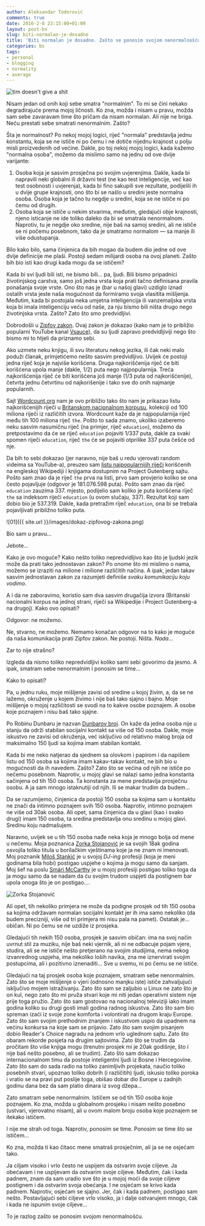 ```yaml
---
author: Aleksandar Todorović
comments: true
date: 2016-2-8 23:15:00+01:00
layout: post-bs
slug: biti-normalan-je-dosadno
title: 'Biti normalan je dosadno. Zašto se ponosim svojom nenormalnošću?'
categories: bs
tags:
- personal
- blogging
- normality
- average
---
```


![tim doesn't give a shit](http://weknowmemes.com/wp-content/uploads/2013/06/except-for-tim-comic.jpg)


Nisam jedan od onih koji sebe smatra "normalnim". To mi se čini nekako degradirajuće prema mojoj ličnosti. Ko zna, možda i nisam u pravu, možda sam sebe zavaravam time što pričam da nisam normalan. Ali nije ne briga. Neću prestati sebe smatrati nenormalnim. Zašto?

Šta je normalnost? Po nekoj mojoj logici, riječ "normala" predstavlja jednu konstantu, koja se ne ističe ni po čemu i ne dotiče nijednu krajnost u polju misli proizvedenih od većine. Dakle, po toj nekoj mojoj logici, kada kažemo "normalna osoba", možemo da mislimo samo na jednu od ove dvije varijante:

1. Osoba koja je sasvim prosječna po svojim uvjerenjima. Dakle, kada bi napravili neki globalni ili državni test (ne kao test inteligencije, već kao test osobnosti i uvjerenja), kada bi fino sakupili sve rezultate, podijelili ih u dvije grupe krajnosti, ono što bi se našlo u sredini jeste normalna osoba. Osoba koja je tačno tu negdje u sredini, koja se ne ističe ni po čemu od drugih.
2. Osoba koja se ističe u nekim stvarima, međutim, gledajući obje krajnosti, njeno isticanje ne ide toliko daleko da bi se smatrala nenormalnom. Naprotiv, tu je negdje oko sredine, nije baš na samoj sredini, ali ne ističe se ni počemu posebnom, tako da je smatramo normalom — sa manje ili više odustupanja.

Bilo kako bilo, sama činjenica da bih mogao da budem dio jedne od ove dvije definicije me plaši. Postoji sedam milijardi osoba na ovoj planeti. Zašto bih bio isti kao drugi kada mogu da se ističem?

Kada bi svi ljudi bili isti, ne bismo bili... pa, ljudi. Bili bismo pripadnici životinjskog carstva, samo još jedna vrsta koja prati tačno definisana pravila ponašanja svoje vrste. Ono što nas je (bar u našoj glavi) uzdiglo iznad ostalih vrsta jeste naša mogućnost da formiramo svoja vlasitita mišljenja. Međutim, kada bi postojala neka umjetna inteligencija ili vanzemaljska vrsta koja bi imala inteligenciju veću od naše, za nju bismo bili ništa drugo nego životinjska vrsta. Zašto? Zato što smo predvidljivi.

Dobrodošli u [Zipfov zakon](https://en.wikipedia.org/wiki/Zipf's_law). Ovaj zakon je dokazao (kako nam je to približio popularni YouTube kanal [Vsauce](https://www.youtube.com/watch?v=fCn8zs912OE)), da su ljudi zapravo predvidljiviji nego što bismo mi to htjeli da priznamo sebi.

Ako uzmete neku knjigu, ili svu literaturu nekog jezika, ili čak neki malo poduži članak, primjetićemo nešto sasvim predvidljivo. Uvijek će postoji jedna riječ koja je najviše korišćena. Druga najkorišćenija riječ će biti korišćena upola manje (dakle, 1/2) puta nego najpopularnija. Treća najkorišćenija riječ će biti korišćena još manje (1/3 puta od najkorišćenije), četvrta jednu četvrtinu od najkorišenije i tako sve do onih najmanje popularnih.

Sajt [Wordcount.org](http://www.wordcount.org/main.php) nam je ovo približio tako što nam je prikazao listu najkorišćenijih riječi u [Britanskom nacionalnom korpusu](http://www.natcorp.ox.ac.uk/), kolekciji od 100 miliona riječi iz različitih izvora. Wordcount kaže da je najpopularnija riječ među tih 100 miliona riječ `the`. Pošto to sada znamo, ukoliko izaberemo neku sasvim nasumičnu riječ (na primjer, riječ `education`), možemo da pretpostavimo da će se riječ `education` pojaviti 1/337 puta, dakle za svaki spomen riječi `education`, riječ `the` će se pojaviti otprilike 337 puta češće od nje.

Da bih to sebi dokazao (jer naravno, nije baš u redu vjerovati random videima sa YouTube-a), preuzeo sam [listu najpopularnijih riječi](http://www.winwaed.com/blog/2012/04/16/calculating-word-and-n-gram-statistics-from-a-wikipedia-corpora/) korišćenih na engleskoj Wikipediji i knjigama dostupnim na Project Gutenberg sajtu. Pošto sam znao da je riječ `the` prva na listi, prvo sam provjerio koliko se ona često pojavljuje (odgovor je 181.076.598 puta). Pošto sam znao da riječ `education` zauzima 337. mjesto, podijelio sam koliko je puta korišćena riječ `the` sa indeksom riječi `education` (u ovom slučaju, 337). Rezultat koji sam dobio bio je 537.319. Dakle, kada pretražim riječ `education`, ona bi se trebala pojavljivati približno toliko puta.

![01]({{ site.url }}/images/dokaz-zipfovog-zakona.png)

Bio sam u pravu...

Jebote...

Kako je ovo moguće? Kako nešto toliko nepredvidljivo kao što je ljudski jezik može da prati tako jednostavan zakon? Po onome što mi mislimo o nama, možemo se izraziti na milione i milione različitih načina. A ipak, jedan takav sasvim jednostavan zakon za razumjeti definiše _svaku komunikaciju koju vodimo_.

A i da ne zaboravimo, koristio sam dva sasvim drugačija izvora (Britanski nacionalni korpus na jednoj strani, riječi sa Wikipedije i Project Gutenberg-a na drugoj). Kako ovo opisati?

Odgovor: ne možemo.

Ne, stvarno, ne možemo. Nemamo konačan odgovor na to kako je moguće da naša komunikacija prati Zipfov zakon. Ne postoji. Ništa. _Nada_...

Zar to nije strašno?

Izgleda da nismo toliko nepredvidljivi koliko sami sebi govorimo da jesmo. A ipak, smatram sebe nenormalnim i ponosim se time...

Kako to opisati?

Pa, u jednu ruku, moje mišljenje zavisi od sredine u kojoj živim, a, da se ne lažemo, okruženje u kojem živimo i nije baš tako sjajno i bajno. Moje mišljenje o mojoj različitosti se svodi na to kakve osobe poznajem. A osobe koje poznajem i nisu baš tako sjajne.

Po Robinu Dunbaru je nazvan [Dunbarov broj](https://en.wikipedia.org/wiki/Dunbar's_number). On kaže da jedna osoba nije u stanju da održi stabilan socijalni kontakt sa više od 150 osoba. Dakle, moje iskustvo ne zavisi od okruženja, već isključivo od relativno malog broja od maksimalno 150 ljudi sa kojima imam stabilan kontakt.

Kada bi me neko natjerao da sjednem sa olovkom i papirom i da napišem listu od 150 osoba sa kojima imam kakav-takav kontakt, ne bih bio u mogućnosti da ih navedem. Zašto? Zato što se većina od njih ne ističe po nečemu posebnom. Naprotiv, u mojoj glavi se nalazi samo jedna konstanta sačinjena od tih 150 osoba. Ta konstanta za mene predstavlja prosječnu osobu. A ja sam mnogo istaknutiji od njih. Ili se makar trudim da budem...

Da se razumijemo, činjenica da postoji 150 osoba sa kojima sam u kontaktu ne znači da intimno poznajem svih 150 osoba. Naprotiv, intimno poznajem ne više od 30ak osoba. Ali opet, sama činjenica da u glavi (kao i svako drugi) imam 150 osoba, ta sredina predstavlja onu sredinu u mojoj glavi. Sredinu koju nadmašujem.

Naravno, uvijek se u tih 150 osoba nađe neka koja je mnogo bolja od mene u nečemu. Moja poznanica [Zorka Stojanović](https://www.facebook.com/Zorka-Stojanovic-510969102419497/) je sa svojih 18ak godina osvojila toliko titula u borilačkim vještinama koje ja ne znam ni imenovati. Moj poznanik [Miloš Stankić](https://www.facebook.com/milosstankic.fanpage/) je u svojoj _DJ-ing_ profesiji (koja je meni godinama bila hobi) postigao uspjehe o kojima ja mogu samo da sanjam. Moj šef na poslu [Smári McCarthy](http://smarimccarthy.is/) je u mojoj profesiji postigao toliko toga da ja mogu samo da se nadam da ću svojim trudom uspjeti da postignem bar upola onoga što je on postigao....

![Zorka Stojanović](https://scontent-vie1-1.xx.fbcdn.net/hphotos-xfa1/v/t1.0-9/12654367_519024634947277_5904747051032468620_n.jpg?oh=37d81e382728214c427ed213c50cfb01&oe=5726AE95)

Ali opet, tih nekoliko primjera ne može da podigne prosjek od tih 150 osoba sa kojima održavam normalan socijalni kontakt jer ih ima samo nekoliko (da budem precizniji, više od tri primjera mi nisu pala na pamet). Ostatak je... običan. Ni po čemu se ne uzdiže iz prosjeka.

Gledajući tih nekih 150 osoba, prosjek je sasvim običan: ima na svoj način uvrnut stil za muziku, nije baš neki vjernik, ali ni ne odbacuje pojam vjere, studira, ali se ne ističe nešto pretjerano na svojim studijima, nema nekog izvanrednog uspjeha, ima nekoliko loših navika, zna me iznervirati svojim postupcima, ali i pozitivno iznenaditi... Sve u svemu, ni po čemu se ne ističe.

Gledajući na taj prosjek osoba koje poznajem, smatram sebe nenormalnim. Zato što se moje mišljenje o vjeri (odnosno manjku iste) ističe zahvaljujući isključivo mojem istraživanju. Zato što sam se zaljubio u Linux ne zato što je on kul, nego zato što mi pruža stvari koje mi niti jedan operativni sistem nije prije toga pružio. Zato što sam gostovao na nacionalnoj televiziji iako imam godina koliko su drugi gosti imali godina radnog iskustva. Zato što sam bio spreman izaći iz svoje zone komforta i volontirati na drugom kraju Europe. Zato što sam svojim prethodnim znanjem i iskustvom uspio da upadnem na većinu konkursa na koje sam se prijavio. Zato što sam svojim pisanjem dobio Reader's Choice nagradu na jednom vrlo uglednom sajtu. Zato što obaram rekorde posjeta na drugim sajtovima. Zato što se trudim da pročitam što više knjiga mogu (trenutni prosjek mi je 20ak godišnje, što i nije baš nešto posebno, ali se trudim). Zato što sam dokazao internacionalnom timu da postoje inteligentni ljudi iz Bosne i Hercegovine. Zato što sam do sada radio na toliko zanimljivih projekata, naučio toliko posebnih stvari, upoznao toliko dobrih (i različitih) ljudi, iskusio toliko poroka i vratio se na pravi put poslije toga, obišao dobar dio Europe u zadnjih godinu dana bez da sam platio dinara iz svog džepa...

Zato smatram sebe nenormalnim. Ističem se od tih 150 osoba koje poznajem. Ko zna, možda u globalnom prosjeku i nisam nešto posebno (ustvari, vjerovatno nisam), ali u ovom malom broju osoba koje poznajem se itekako ističem.

I nije me strah od toga. Naprotiv, ponosim se time. Ponosim se time što se ističem...

Ko zna, možda ti kao čitaoc mene smatraš prosječnim, ali ja se ne osjećam tako.

Ja ciljam visoko i vrlo često ne uspijem da ostvarim svoje ciljeve. Ja obećavam i ne uspijevam da ostvarim svoje ciljeve. Međutim, čak i kada padnem, znam da sam uradio sve što je u mojoj moći da svoje ciljeve postignem i da ostvarim svoja obećanja. I ne osjećam se krivo kada padnem. Naprotiv, osjećam se sjajno. Jer, čak i kada padnem, postigao sam nešto. Postavljajući sebi ciljeve vrlo visoko, ja i dalje ostvarujem mnogo, čak i kada ne ispunim svoje ciljeve...

To je razlog zašto se ponosim svojom nenormalnošću.
